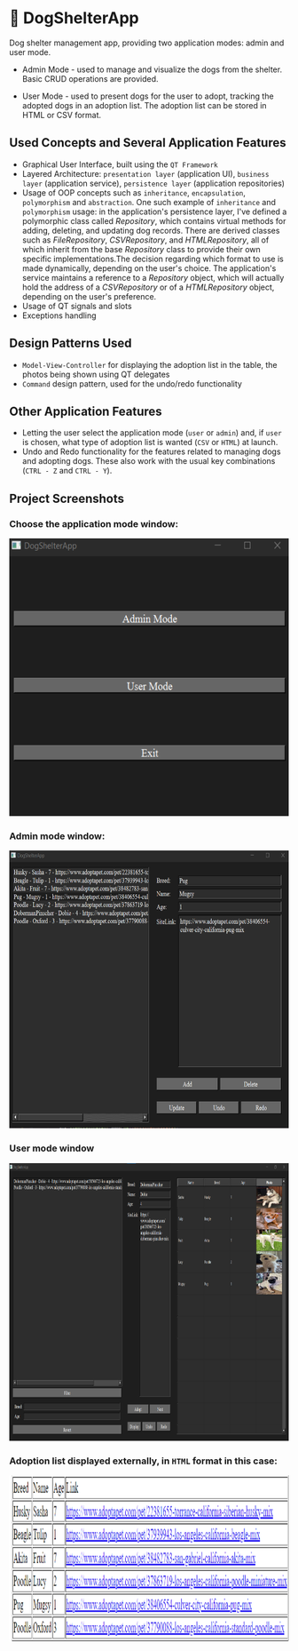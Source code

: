 # 🐶 DogShelterApp
 Dog shelter management app, providing two application modes: admin and user mode.
 
 - Admin Mode - used to manage and visualize the dogs from the shelter. Basic CRUD
operations are provided.

- User Mode - used to present dogs for the user to adopt, tracking the adopted dogs in an adoption list. 
The adoption list can be stored in HTML or CSV format.

## Used Concepts and Several Application Features
- Graphical User Interface, built using the ```QT Framework```
- Layered Architecture: ```presentation layer``` (application UI), ```business layer``` (application service), ```persistence layer``` (application repositories)
- Usage of OOP concepts such as ```inheritance```, ```encapsulation```, ```polymorphism``` and ```abstraction```. One such example of ```inheritance``` and ```polymorphism``` usage: in the application's persistence layer, I've defined a polymorphic class called *Repository*, which contains virtual methods for adding, deleting, and updating dog records. There are derived classes such as *FileRepository*, *CSVRepository*, and *HTMLRepository*, all of which inherit from the base *Repository* class to provide their own specific implementations.The decision regarding which format to use is made dynamically, depending on the user's choice. The application's service maintains a reference to a *Repository* object, which will actually hold the address of a *CSVRepository* or of a *HTMLRepository* object, depending on the user's preference.
- Usage of QT signals and slots
- Exceptions handling

## Design Patterns Used
- ```Model-View-Controller``` for displaying the adoption list in the table, the photos being shown using QT delegates
- ```Command``` design pattern, used for the undo/redo functionality

## Other Application Features
- Letting the user select the application mode (```user``` or ```admin```) and, if ```user``` is chosen, what type of adoption list is wanted (```CSV``` or ```HTML```) at launch.
- Undo and Redo functionality for the features related to managing dogs and adopting dogs. These also work with the usual key combinations (```CTRL - Z``` and ```CTRL - Y```).

## Project Screenshots
 ### Choose the application mode window:
 <p align="center"> <img src="https://github.com/AndreiGota/DogShelterApp/blob/main/Project%20Screenshots/Screenshot%20204223.png" height="500"/> </p>

 ### Admin mode window:
 <p align="center"> <img src="https://github.com/AndreiGota/DogShelterApp/blob/main/Project%20Screenshots/Screenshot%20204527.png" height="500"/> </p>

 ### User mode window
  <p align="center"> <img src="https://github.com/AndreiGota/DogShelterApp/blob/main/Project%20Screenshots/Screenshot%20204854.png" height="500"/> </p>

 ### Adoption list displayed externally, in ```HTML``` format in this case:
  <p align="center"> <img src="https://github.com/AndreiGota/DogShelterApp/blob/main/Project%20Screenshots/Screenshot%20205203.png" height="300"/> </p>
 
 
